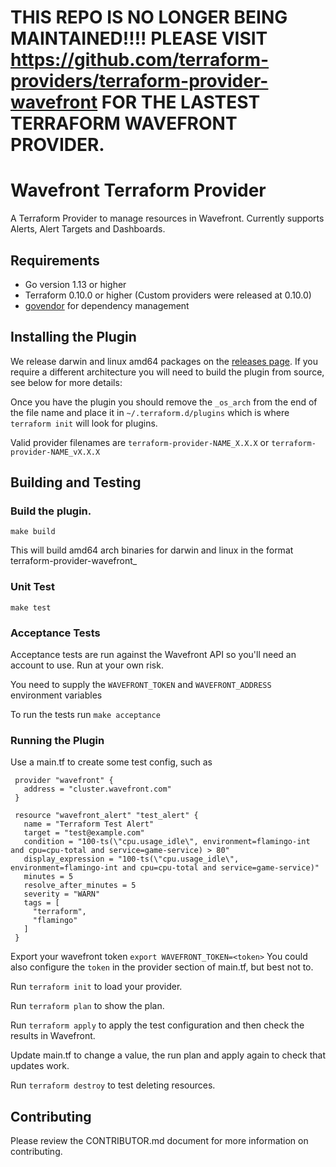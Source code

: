 # THIS REPO IS NO LONGER BEING MAINTAINED!!!!  PLEASE VISIT https://github.com/terraform-providers/terraform-provider-wavefront FOR THE LASTEST TERRAFORM WAVEFRONT PROVIDER.

# Wavefront Terraform Provider

A Terraform Provider to manage resources in Wavefront. Currently supports Alerts, Alert Targets and Dashboards.

## Requirements
* Go version 1.13 or higher
* Terraform 0.10.0 or higher (Custom providers were released at 0.10.0)
* [govendor](https://github.com/kardianos/govendor) for dependency management

## Installing the Plugin

We release darwin and linux amd64 packages on the [releases page](https://github.com/WavefrontHQ/terraform-provider-wavefront/releases). If you require a different architecture you will need to build the plugin from source, see below for more details:

Once you have the plugin you should remove the `_os_arch` from the end of the file name and place it in `~/.terraform.d/plugins` which is where `terraform init` will look for plugins.

Valid provider filenames are `terraform-provider-NAME_X.X.X` or `terraform-provider-NAME_vX.X.X`

## Building and Testing

### Build the plugin.

`make build`

This will build amd64 arch binaries for darwin and linux in the format terraform-provider-wavefront_<version>_<targetOS>_<arch>

### Unit Test
`make test`

### Acceptance Tests
Acceptance tests are run against the Wavefront API so you'll need an account to use. Run at your own risk.

You need to supply the `WAVEFRONT_TOKEN` and `WAVEFRONT_ADDRESS` environment variables

To run the tests run
`make acceptance`

### Running the Plugin

Use a main.tf to create some test config, such as

```
 provider "wavefront" {
   address = "cluster.wavefront.com"
 }

 resource "wavefront_alert" "test_alert" {
   name = "Terraform Test Alert"
   target = "test@example.com"
   condition = "100-ts(\"cpu.usage_idle\", environment=flamingo-int and cpu=cpu-total and service=game-service) > 80"
   display_expression = "100-ts(\"cpu.usage_idle\", environment=flamingo-int and cpu=cpu-total and service=game-service)"
   minutes = 5
   resolve_after_minutes = 5
   severity = "WARN"
   tags = [
     "terraform",
     "flamingo"
   ]
 }
```

Export your wavefront token `export WAVEFRONT_TOKEN=<token>` You could also configure the `token` in the provider section of main.tf, but best not to.

Run `terraform init` to load your provider.

Run `terraform plan` to show the plan.

Run `terraform apply` to apply the test configuration and then check the results in Wavefront.

Update main.tf to change a value, the run plan and apply again to check that updates work.

Run `terraform destroy` to test deleting resources.

## Contributing

Please review the CONTRIBUTOR.md document for more information on contributing.
